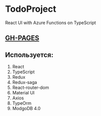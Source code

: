 # TodoProject
React UI with Azure Functions on TypeScript

## [GH-PAGES](https://droni90.github.io/todo-redux-ts/)

## Используется: 
1. React
2. TypeScript
3. Redux
4. Redux-saga
5. React-router-dom
6. Material UI
7. Axios
8. TypeOrm 
9. ModgoDB 4.0
